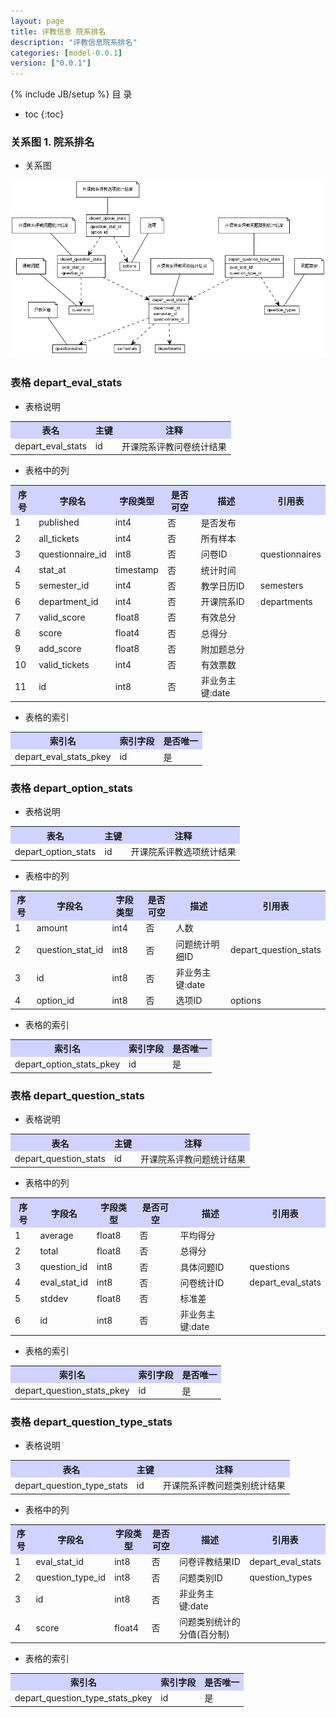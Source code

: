 ```yaml
---
layout: page
title: 评教信息 院系排名
description: "评教信息院系排名"
categories: [model-0.0.1]
version: ["0.0.1"]
---
```

{% include JB/setup %}
 目  录

* toc
{:toc}


### 关系图 1. 院系排名
  * 关系图
  
![院系排名](images/depart_results.png)



### 表格 depart_eval_stats

  * 表格说明

<table class="table table-bordered table-striped table-condensed">
<tr><th style="background-color:#D0D3FF">表名</th><th style="background-color:#D0D3FF">主键</th><th style="background-color:#D0D3FF">注释</th>  </tr>
<tr><td>depart_eval_stats</td><td>id</td><td>开课院系评教问卷统计结果</td>  </tr>
</table>

  * 表格中的列

<table class="table table-bordered table-striped table-condensed">
<tr><th style="background-color:#D0D3FF">序号</th><th style="background-color:#D0D3FF">字段名</th><th style="background-color:#D0D3FF">字段类型</th><th style="background-color:#D0D3FF">是否可空</th><th style="background-color:#D0D3FF">描述</th><th style="background-color:#D0D3FF">引用表</th>  </tr>
<tr><td>1</td><td>published</td><td>int4</td><td>否</td><td>是否发布</td><td></td>  </tr>
<tr><td>2</td><td>all_tickets</td><td>int4</td><td>否</td><td>所有样本</td><td></td>  </tr>
<tr><td>3</td><td>questionnaire_id</td><td>int8</td><td>否</td><td>问卷ID</td><td>questionnaires</td>  </tr>
<tr><td>4</td><td>stat_at</td><td>timestamp</td><td>否</td><td>统计时间</td><td></td>  </tr>
<tr><td>5</td><td>semester_id</td><td>int4</td><td>否</td><td>教学日历ID</td><td>semesters</td>  </tr>
<tr><td>6</td><td>department_id</td><td>int4</td><td>否</td><td>开课院系ID</td><td>departments</td>  </tr>
<tr><td>7</td><td>valid_score</td><td>float8</td><td>否</td><td>有效总分</td><td></td>  </tr>
<tr><td>8</td><td>score</td><td>float4</td><td>否</td><td>总得分</td><td></td>  </tr>
<tr><td>9</td><td>add_score</td><td>float8</td><td>否</td><td>附加题总分</td><td></td>  </tr>
<tr><td>10</td><td>valid_tickets</td><td>int4</td><td>否</td><td>有效票数</td><td></td>  </tr>
<tr><td>11</td><td>id</td><td>int8</td><td>否</td><td>非业务主键:date</td><td></td>  </tr>
</table>

 
  * 表格的索引

<table class="table table-bordered table-striped table-condensed">
  <tr>
<th style="background-color:#D0D3FF">索引名</th><th style="background-color:#D0D3FF">索引字段</th><th style="background-color:#D0D3FF">是否唯一</th>  </tr>
<tr><td>depart_eval_stats_pkey</td><td>id&nbsp;</td><td>是</td>  </tr>
</table>

### 表格 depart_option_stats

  * 表格说明

<table class="table table-bordered table-striped table-condensed">
<tr><th style="background-color:#D0D3FF">表名</th><th style="background-color:#D0D3FF">主键</th><th style="background-color:#D0D3FF">注释</th>  </tr>
<tr><td>depart_option_stats</td><td>id</td><td>开课院系评教选项统计结果</td>  </tr>
</table>

  * 表格中的列

<table class="table table-bordered table-striped table-condensed">
<tr><th style="background-color:#D0D3FF">序号</th><th style="background-color:#D0D3FF">字段名</th><th style="background-color:#D0D3FF">字段类型</th><th style="background-color:#D0D3FF">是否可空</th><th style="background-color:#D0D3FF">描述</th><th style="background-color:#D0D3FF">引用表</th>  </tr>
<tr><td>1</td><td>amount</td><td>int4</td><td>否</td><td>人数</td><td></td>  </tr>
<tr><td>2</td><td>question_stat_id</td><td>int8</td><td>否</td><td>问题统计明细ID</td><td>depart_question_stats</td>  </tr>
<tr><td>3</td><td>id</td><td>int8</td><td>否</td><td>非业务主键:date</td><td></td>  </tr>
<tr><td>4</td><td>option_id</td><td>int8</td><td>否</td><td>选项ID</td><td>options</td>  </tr>
</table>

 
  * 表格的索引

<table class="table table-bordered table-striped table-condensed">
  <tr>
<th style="background-color:#D0D3FF">索引名</th><th style="background-color:#D0D3FF">索引字段</th><th style="background-color:#D0D3FF">是否唯一</th>  </tr>
<tr><td>depart_option_stats_pkey</td><td>id&nbsp;</td><td>是</td>  </tr>
</table>

### 表格 depart_question_stats

  * 表格说明

<table class="table table-bordered table-striped table-condensed">
<tr><th style="background-color:#D0D3FF">表名</th><th style="background-color:#D0D3FF">主键</th><th style="background-color:#D0D3FF">注释</th>  </tr>
<tr><td>depart_question_stats</td><td>id</td><td>开课院系评教问题统计结果</td>  </tr>
</table>

  * 表格中的列

<table class="table table-bordered table-striped table-condensed">
<tr><th style="background-color:#D0D3FF">序号</th><th style="background-color:#D0D3FF">字段名</th><th style="background-color:#D0D3FF">字段类型</th><th style="background-color:#D0D3FF">是否可空</th><th style="background-color:#D0D3FF">描述</th><th style="background-color:#D0D3FF">引用表</th>  </tr>
<tr><td>1</td><td>average</td><td>float8</td><td>否</td><td>平均得分</td><td></td>  </tr>
<tr><td>2</td><td>total</td><td>float8</td><td>否</td><td>总得分</td><td></td>  </tr>
<tr><td>3</td><td>question_id</td><td>int8</td><td>否</td><td>具体问题ID</td><td>questions</td>  </tr>
<tr><td>4</td><td>eval_stat_id</td><td>int8</td><td>否</td><td>问卷统计ID</td><td>depart_eval_stats</td>  </tr>
<tr><td>5</td><td>stddev</td><td>float8</td><td>否</td><td>标准差</td><td></td>  </tr>
<tr><td>6</td><td>id</td><td>int8</td><td>否</td><td>非业务主键:date</td><td></td>  </tr>
</table>

 
  * 表格的索引

<table class="table table-bordered table-striped table-condensed">
  <tr>
<th style="background-color:#D0D3FF">索引名</th><th style="background-color:#D0D3FF">索引字段</th><th style="background-color:#D0D3FF">是否唯一</th>  </tr>
<tr><td>depart_question_stats_pkey</td><td>id&nbsp;</td><td>是</td>  </tr>
</table>

### 表格 depart_question_type_stats

  * 表格说明

<table class="table table-bordered table-striped table-condensed">
<tr><th style="background-color:#D0D3FF">表名</th><th style="background-color:#D0D3FF">主键</th><th style="background-color:#D0D3FF">注释</th>  </tr>
<tr><td>depart_question_type_stats</td><td>id</td><td>开课院系评教问题类别统计结果</td>  </tr>
</table>

  * 表格中的列

<table class="table table-bordered table-striped table-condensed">
<tr><th style="background-color:#D0D3FF">序号</th><th style="background-color:#D0D3FF">字段名</th><th style="background-color:#D0D3FF">字段类型</th><th style="background-color:#D0D3FF">是否可空</th><th style="background-color:#D0D3FF">描述</th><th style="background-color:#D0D3FF">引用表</th>  </tr>
<tr><td>1</td><td>eval_stat_id</td><td>int8</td><td>否</td><td>问卷评教结果ID</td><td>depart_eval_stats</td>  </tr>
<tr><td>2</td><td>question_type_id</td><td>int8</td><td>否</td><td>问题类别ID</td><td>question_types</td>  </tr>
<tr><td>3</td><td>id</td><td>int8</td><td>否</td><td>非业务主键:date</td><td></td>  </tr>
<tr><td>4</td><td>score</td><td>float4</td><td>否</td><td>问题类别统计的分值(百分制)</td><td></td>  </tr>
</table>

 
  * 表格的索引

<table class="table table-bordered table-striped table-condensed">
  <tr>
<th style="background-color:#D0D3FF">索引名</th><th style="background-color:#D0D3FF">索引字段</th><th style="background-color:#D0D3FF">是否唯一</th>  </tr>
<tr><td>depart_question_type_stats_pkey</td><td>id&nbsp;</td><td>是</td>  </tr>
</table>
